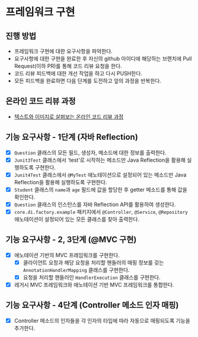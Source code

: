 # 프레임워크 구현
## 진행 방법
* 프레임워크 구현에 대한 요구사항을 파악한다.
* 요구사항에 대한 구현을 완료한 후 자신의 github 아이디에 해당하는 브랜치에 Pull Request(이하 PR)를 통해 코드 리뷰 요청을 한다.
* 코드 리뷰 피드백에 대한 개선 작업을 하고 다시 PUSH한다.
* 모든 피드백을 완료하면 다음 단계를 도전하고 앞의 과정을 반복한다.

## 온라인 코드 리뷰 과정
* [텍스트와 이미지로 살펴보는 온라인 코드 리뷰 과정](https://github.com/next-step/nextstep-docs/tree/master/codereview)

## 기능 요구사항 - 1단계 (자바 Reflection)
- [x] `Question` 클래스의 모든 필드, 생성자, 메소드에 대한 정보를 출력한다.
- [x] `Junit3Test` 클래스에서 'test'로 시작하는 메소드만 Java Reflection을 활용해 실행하도록 구현한다.
- [x] `Junit4Test` 클래스에서 `@MyTest` 애노테이션으로 설정되어 있는 메소드만 Java Reflection을 활용해 실행하도록 구현한다.
- [x] `Student` 클래스의 `name`과 `age` 필드에 값을 할당한 후 getter 메소드를 통해 값을 확인한다.
- [x] `Question` 클래스의 인스턴스를 자바 Reflection API를 활용하여 생성한다.
- [x] `core.di.factory.example` 패키지에서 `@Controller`, `@Service`, `@Repository` 애노테이션이 설정되어 있는 모든 클래스를 찾아 출력한다.

## 기능 요구사항 - 2, 3단계 (@MVC 구현)
- [x] 애노테이션 기반의 MVC 프레임워크를 구현한다. 
  - [x] 클라이언트 요청과 해당 요청을 처리할 핸들러의 매핑 정보를 갖는 `AnnotationHandlerMapping` 클래스를 구현한다.
  - [x] 요청을 처리할 핸들러인 `HandlerExecution` 클래스를 구현한다.
- [x] 레거시 MVC 프레임워크와 애노테이션 기반 MVC 프레임워크를 통합한다.

## 기능 요구사항 - 4단계 (Controller 메소드 인자 매핑)
- [x] Controller 메소드의 인자들을 각 인자의 타입에 따라 자동으로 매핑되도록 기능을 추가한다.
